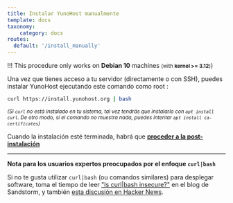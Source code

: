 ```yaml
---
title: Instalar YunoHost manualmente
template: docs
taxonomy:
    category: docs
routes:
  default: '/install_manually'
---
```


!!! This procedure only works on **Debian 10** machines <small>(with **kernel >= 3.12**)</small>)

Una vez que tienes acceso a tu servidor (directamente o con SSH), puedes instalar YunoHost ejecutando este comando como root :

```bash
curl https://install.yunohost.org | bash
```

<small>*(Si `curl` no está instalado en tu sistema, tal vez tendrás que instalarlo con `apt install curl`. De otro modo, si el comando no muestra nada, puedes intentar `apt install ca-certificates`)*</small>

Cuando la instalación esté terminada, habrá que [**proceder a la post-instalación**](/postinstall)

---

**Nota para los usuarios expertos preocupados por el enfoque `curl|bash`**

Si no te gusta utilizar `curl|bash` (ou comandos similares) para desplegar software, toma el tiempo de leer ["Is curl|bash insecure?"](https://sandstorm.io/news/2015-09-24-is-curl-bash-insecure-pgp-verified-install) en el blog de Sandstorm, y también [esta discusión en Hacker News](https://news.ycombinator.com/item?id=12766350).


